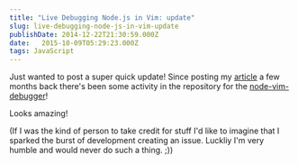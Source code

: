 ```yaml
---
title: "Live Debugging Node.js in Vim: update"
slug: live-debugging-node-js-in-vim-update
publishDate: 2014-12-22T21:30:59.000Z
date:   2015-10-09T05:29:23.000Z
tags: JavaScript
---
```


Just wanted to post a super quick update! Since posting my [article](/live-debugging-node-js-in-vim) a few months back there's been some activity in the repository for the [node-vim-debugger](https://github.com/sidorares/node-vim-debugger)!

Looks amazing!

(If I was the kind of person to take credit for stuff I'd like to imagine that I sparked the burst of development creating an issue. Luckliy I'm very humble and would never do such a thing. ;))
